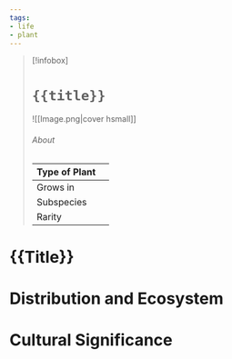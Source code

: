 ```yaml
---
tags:
- life
- plant
---
```

> [!infobox]
> # `{{title}}`
> ![[Image.png|cover hsmall]]
> ###### About
> | Type of Plant |   |
> | ---- | ---- |
> | Grows in |  |
> | Subspecies |   |
> | Rarity |   |
# {{Title}}

# Distribution and Ecosystem

# Cultural Significance

